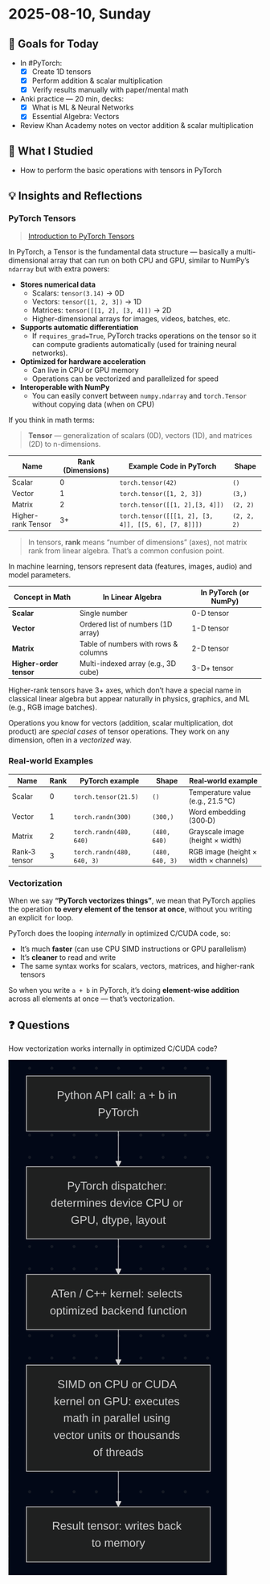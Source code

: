 # 2025-08-10, Sunday

## 🎯 Goals for Today

- In #PyTorch:
  - [x] Create 1D tensors
  - [x] Perform addition & scalar multiplication
  - [x] Verify results manually with paper/mental math
- Anki practice — 20 min, decks:
  - [x] What is ML & Neural Networks
  - [x] Essential Algebra: Vectors
- Review Khan Academy notes on vector addition & scalar multiplication

## 📖 What I Studied

- How to perform the basic operations with tensors in PyTorch

## 💡 Insights and Reflections

### PyTorch Tensors

> [Introduction to PyTorch Tensors](https://docs.pytorch.org/tutorials/beginner/introyt/tensors_deeper_tutorial.html)

In PyTorch, a Tensor is the fundamental data structure — basically a multi-dimensional array that can run on both CPU and GPU, similar to NumPy’s `ndarray` but with extra powers:

- **Stores numerical data**
  - Scalars: `tensor(3.14)` → 0D
  - Vectors: `tensor([1, 2, 3])` → 1D
  - Matrices: `tensor([[1, 2], [3, 4]])` → 2D
  - Higher-dimensional arrays for images, videos, batches, etc.
- **Supports automatic differentiation**
  - If `requires_grad=True`, PyTorch tracks operations on the tensor so it can compute gradients automatically (used for training neural networks).
- **Optimized for hardware acceleration**
  - Can live in CPU or GPU memory
  - Operations can be vectorized and parallelized for speed
- **Interoperable with NumPy**
  - You can easily convert between `numpy.ndarray` and `torch.Tensor` without copying data (when on CPU)

If you think in math terms:

> **Tensor** — generalization of scalars (0D), vectors (1D), and matrices (2D) to n-dimensions.

| Name               | Rank (Dimensions) | Example Code in PyTorch                              | Shape       |
| ------------------ | ----------------- | ---------------------------------------------------- | ----------- |
| Scalar             | 0                 | `torch.tensor(42)`                                   | `()`        |
| Vector             | 1                 | `torch.tensor([1, 2, 3])`                            | `(3,)`      |
| Matrix             | 2                 | `torch.tensor([[1, 2],[3, 4]])`                      | `(2, 2)`    |
| Higher-rank Tensor | 3+                | `torch.tensor([[[1, 2], [3, 4]], [[5, 6], [7, 8]]])` | `(2, 2, 2)` |

> In tensors, **rank** means “number of dimensions” (axes), not matrix rank from linear algebra. That’s a common confusion point.

In machine learning, tensors represent data (features, images, audio) and model parameters.

| Concept in Math         | In Linear Algebra                    | In PyTorch (or NumPy) |
| ----------------------- | ------------------------------------ | --------------------- |
| **Scalar**              | Single number                        | 0-D tensor            |
| **Vector**              | Ordered list of numbers (1D array)   | 1-D tensor            |
| **Matrix**              | Table of numbers with rows & columns | 2-D tensor            |
| **Higher-order tensor** | Multi-indexed array (e.g., 3D cube)  | 3-D+ tensor           |

Higher-rank tensors have 3+ axes, which don’t have a special name in classical linear algebra but appear naturally in physics, graphics, and ML (e.g., RGB image batches).

Operations you know for vectors (addition, scalar multiplication, dot product) are _special cases_ of tensor operations. They work on any dimension, often in a _vectorized_ way.

### Real-world Examples

| Name               | Rank | PyTorch example                                  | Shape          | Real‑world example                                  |
|--------------------|------|---------------------------------------------------|----------------|-----------------------------------------------------|
| Scalar             | 0    | `torch.tensor(21.5)`                              | `()`           | Temperature value (e.g., 21.5 °C)                   |
| Vector             | 1    | `torch.randn(300)`                                | `(300,)`       | Word embedding (300‑D)                              |
| Matrix             | 2    | `torch.randn(480, 640)`                           | `(480, 640)`   | Grayscale image (height × width)                    |
| Rank‑3 tensor      | 3    | `torch.randn(480, 640, 3)`                        | `(480, 640, 3)`| RGB image (height × width × channels)               |

### Vectorization

When we say **“PyTorch vectorizes things”**, we mean that PyTorch applies the operation **to every element of the tensor at once**, without you writing an explicit `for` loop.

PyTorch does the looping _internally_ in optimized C/CUDA code, so:

- It’s much **faster** (can use CPU SIMD instructions or GPU parallelism)
- It’s **cleaner** to read and write
- The same syntax works for scalars, vectors, matrices, and higher-rank tensors

So when you write `a + b` in PyTorch, it’s doing **element-wise addition** across all elements at once — that’s vectorization.

## ❓ Questions

How vectorization works internally in optimized C/CUDA code?

![Vectorization in PyTorch](assets/Screenshot%20From%202025-08-10%2022-04-22.png)
